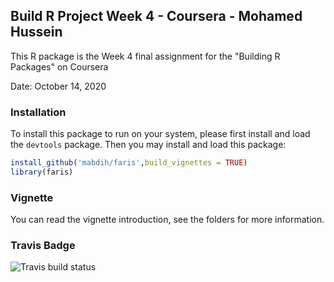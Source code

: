 ## Build R Project Week 4 - Coursera - Mohamed Hussein

This R package is the Week 4 final assignment for the "Building R Packages" on Coursera

Date: October 14, 2020

### Installation

To install this package to run on your system, please first install and load the `devtools` package. Then you may install and load this package:

```R
install_github('mabdih/faris',build_vignettes = TRUE)
library(faris)
```

### Vignette

You can read the vignette introduction, see the folders for more information. 


### Travis Badge

![Travis build status](https://travis-ci.org/mabdih/faris.svg?branch=main)
